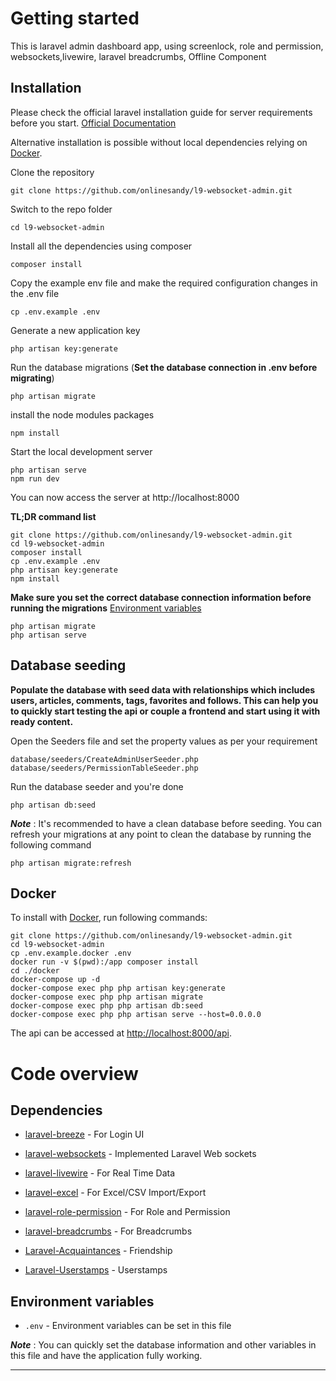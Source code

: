 # Getting started
This is laravel admin dashboard app, using screenlock, role and permission, websockets,livewire, laravel breadcrumbs, Offline Component

## Installation

Please check the official laravel installation guide for server requirements before you start. [Official Documentation](https://laravel.com/docs/9.x)

Alternative installation is possible without local dependencies relying on [Docker](#docker). 

Clone the repository

    git clone https://github.com/onlinesandy/l9-websocket-admin.git

Switch to the repo folder

    cd l9-websocket-admin

Install all the dependencies using composer

    composer install

Copy the example env file and make the required configuration changes in the .env file

    cp .env.example .env

Generate a new application key

    php artisan key:generate

Run the database migrations (**Set the database connection in .env before migrating**)

    php artisan migrate
    
install the node modules packages 

    npm install    

Start the local development server

    php artisan serve
    npm run dev

You can now access the server at http://localhost:8000

**TL;DR command list**

    git clone https://github.com/onlinesandy/l9-websocket-admin.git
    cd l9-websocket-admin
    composer install
    cp .env.example .env
    php artisan key:generate 
    npm install
    
**Make sure you set the correct database connection information before running the migrations** [Environment variables](#environment-variables)

    php artisan migrate
    php artisan serve

## Database seeding

**Populate the database with seed data with relationships which includes users, articles, comments, tags, favorites and follows. This can help you to quickly start testing the api or couple a frontend and start using it with ready content.**

Open the Seeders file and set the property values as per your requirement

    database/seeders/CreateAdminUserSeeder.php
    database/seeders/PermissionTableSeeder.php
    

Run the database seeder and you're done

    php artisan db:seed

***Note*** : It's recommended to have a clean database before seeding. You can refresh your migrations at any point to clean the database by running the following command

    php artisan migrate:refresh
    
## Docker

To install with [Docker](https://www.docker.com), run following commands:

```
git clone https://github.com/onlinesandy/l9-websocket-admin.git
cd l9-websocket-admin
cp .env.example.docker .env
docker run -v $(pwd):/app composer install
cd ./docker
docker-compose up -d
docker-compose exec php php artisan key:generate
docker-compose exec php php artisan migrate
docker-compose exec php php artisan db:seed
docker-compose exec php php artisan serve --host=0.0.0.0
```

The api can be accessed at [http://localhost:8000/api](http://localhost:8000/api).

# Code overview

## Dependencies

- [laravel-breeze](https://laravel.com/docs/9.x/starter-kits#breeze-and-blade) - For Login UI

- [laravel-websockets](https://beyondco.de/docs/laravel-websockets/getting-started/introduction) - Implemented Laravel Web sockets
- [laravel-livewire](https://laravel-livewire.com) - For Real Time Data 
- [laravel-excel](https://docs.laravel-excel.com/3.1/exports/export-formats.html) - For Excel/CSV Import/Export 
- [laravel-role-permission](https://spatie.be/docs/laravel-permission/v5/installation-laravel) - For Role and Permission
- [laravel-breadcrumbs](https://github.com/diglactic/laravel-breadcrumbs) - For Breadcrumbs
- [Laravel-Acquaintances](https://github.com/multicaret/laravel-acquaintances) - Friendship
- [Laravel-Userstamps](https://www.larablocks.com/package/wildside/userstamps) - Userstamps


## Environment variables

- `.env` - Environment variables can be set in this file

***Note*** : You can quickly set the database information and other variables in this file and have the application fully working.

----------

